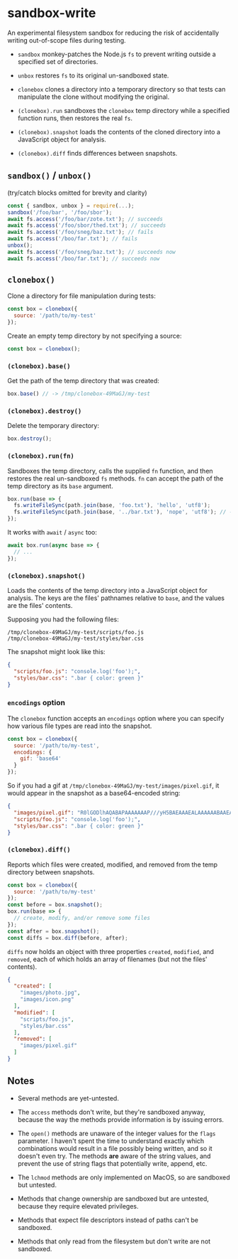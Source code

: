 # sandbox-write

An experimental filesystem sandbox for reducing the risk of accidentally writing out-of-scope files during testing.

* `sandbox` monkey-patches the Node.js `fs` to prevent writing outside a specified set of directories.

* `unbox` restores `fs` to its original un-sandboxed state.

* `clonebox` clones a directory into a temporary directory so that tests can manipulate the clone without modifying the original.

* `(clonebox).run` sandboxes the `clonebox` temp directory while a specified function runs, then restores the real `fs`.

* `(clonebox).snapshot` loads the contents of the cloned directory into a JavaScript object for analysis.

* `(clonebox).diff` finds differences between snapshots.


## `sandbox()` / `unbox()`

(try/catch blocks omitted for brevity and clarity)

```javascript
const { sandbox, unbox } = require(...);
sandbox('/foo/bar', '/foo/sbor');
await fs.access('/foo/bar/zote.txt'); // succeeds
await fs.access('/foo/sbor/thed.txt'); // succeeds
await fs.access('/foo/sneg/baz.txt'); // fails
await fs.access('/boo/far.txt'); // fails
unbox(); 
await fs.access('/foo/sneg/baz.txt'); // succeeds now
await fs.access('/boo/far.txt'); // succeeds now
```

## `clonebox()`

Clone a directory for file manipulation during tests:

```javascript
const box = clonebox({
  source: '/path/to/my-test'
});
```

Create an empty temp directory by not specifying a source:

```javascript
const box = clonebox();
```

### `(clonebox).base()`

Get the path of the temp directory that was created:

```javascript
box.base() // -> /tmp/clonebox-49MaGJ/my-test
```

### `(clonebox).destroy()`

Delete the temporary directory:

```javascript
box.destroy();
```

### `(clonebox).run(fn)`

Sandboxes the temp directory, calls the supplied `fn` function, and then restores the real un-sandboxed `fs` methods. `fn` can accept the path of the temp directory as its `base` argument.

```javascript
box.run(base => {
  fs.writeFileSync(path.join(base, 'foo.txt'), 'hello', 'utf8');
  fs.writeFileSync(path.join(base, '../bar.txt'), 'nope', 'utf8'); // -> error
});
```

It works with `await` / `async` too:

```javascript
await box.run(async base => {
  // ...
});
```

### `(clonebox).snapshot()`

Loads the contents of the temp directory into a JavaScript object for analysis. The keys are the files' pathnames relative to `base`, and the values are the files' contents.

Supposing you had the following files:

```
/tmp/clonebox-49MaGJ/my-test/scripts/foo.js
/tmp/clonebox-49MaGJ/my-test/styles/bar.css
```

The snapshot might look like this:

```json
{
  "scripts/foo.js": "console.log('foo');",
  "styles/bar.css": ".bar { color: green }"
}
```

### `encodings` option

The `clonebox` function accepts an `encodings` option where you can specify how various file types are read into the snapshot.

```javascript
const box = clonebox({
  source: '/path/to/my-test',
  encodings: {
    gif: 'base64'
  }
});
```

So if you had a gif at `/tmp/clonebox-49MaGJ/my-test/images/pixel.gif`, it would appear in the snapshot as a base64-encoded string:

```json
{
  "images/pixel.gif": "R0lGODlhAQABAPAAAAAAAP///yH5BAEAAAEALAAAAAABAAEAAAICTAEAOw==",
  "scripts/foo.js": "console.log('foo');",
  "styles/bar.css": ".bar { color: green }"
}
```

### `(clonebox).diff()`

Reports which files were created, modified, and removed from the temp directory between snapshots.

```javascript
const box = clonebox({
  source: '/path/to/my-test'
});
const before = box.snapshot();
box.run(base => {
  // create, modify, and/or remove some files
});
const after = box.snapshot();
const diffs = box.diff(before, after);
```

`diffs` now holds an object with three properties `created`, `modified`, and `removed`, each of which holds an array of filenames (but not the files' contents).

```json
{
  "created": [
    "images/photo.jpg",
    "images/icon.png"
  ],
  "modified": [
    "scripts/foo.js",
    "styles/bar.css"
  ],
  "removed": [
    "images/pixel.gif"
  ]
}
```

## Notes

* Several methods are yet-untested.

* The `access` methods don't write, but they're sandboxed anyway, because the way the
methods provide information is by issuing errors.

* The `open()` methods are unaware of the integer values for the `flags` parameter. I haven't spent the time to understand exactly which combinations would result in a file possibly being written, and so it doesn't even try. The methods **are** aware of the string values, and prevent the use of string flags that potentially write, append, etc.

* The `lchmod` methods are only implemented on MacOS, so are sandboxed but untested.

* Methods that change ownership are sandboxed but are untested, because they
require elevated privileges.

* Methods that expect file descriptors instead of paths can't be sandboxed.

* Methods that only read from the filesystem but don't write are not sandboxed.
